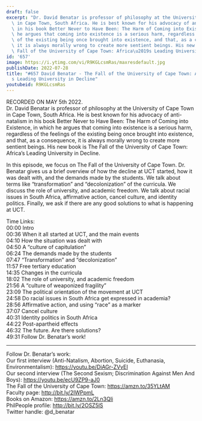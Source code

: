 ```yaml
---
draft: false
excerpt: "Dr. David Benatar is professor of philosophy at the University of Cape Town\
  \ in Cape Town, South Africa. He is best known for his advocacy of anti-natalism\
  \ in his book Better Never to Have Been: The Harm of Coming into Existence, in which\
  \ he argues that coming into existence is a serious harm, regardless of the feelings\
  \ of the existing being once brought into existence, and that, as a consequence,\
  \ it is always morally wrong to create more sentient beings. His new book is The\
  \ Fall of the University of Cape Town: Africa\u2019s Leading University in Decline."
id: '657'
image: https://i.ytimg.com/vi/R9KGLcsmRas/maxresdefault.jpg
publishDate: 2022-07-28
title: "#657 David Benatar - The Fall of the University of Cape Town: Africa\u2019\
  s Leading University in Decline"
youtubeid: R9KGLcsmRas
---
```

<div class="timelinks">

RECORDED ON MAY 5th 2022.  
Dr. David Benatar is professor of philosophy at the University of Cape Town in Cape Town, South Africa. He is best known for his advocacy of anti-natalism in his book Better Never to Have Been: The Harm of Coming into Existence, in which he argues that coming into existence is a serious harm, regardless of the feelings of the existing being once brought into existence, and that, as a consequence, it is always morally wrong to create more sentient beings. His new book is The Fall of the University of Cape Town: Africa’s Leading University in Decline.

In this episode, we focus on The Fall of the University of Cape Town. Dr. Benatar gives us a brief overview of how the decline at UCT started, how it was dealt with, and the demands made by the students. We talk about terms like “transformation” and “decolonization” of the curricula. We discuss the role of university, and academic freedom. We talk about racial issues in South Africa, affirmative action, cancel culture, and identity politics. Finally, we ask if there are any good solutions to what is happening at UCT.

Time Links:  
<time>00:00</time> Intro  
<time>00:36</time> When it all started at UCT, and the main events  
<time>04:10</time> How the situation was dealt with  
<time>04:50</time> A “culture of capitulation”  
<time>06:24</time> The demands made by the students  
<time>07:47</time> “Transformation” and “decolonization”  
<time>11:57</time> Free tertiary education  
<time>14:35</time> Changes in the curricula  
<time>18:02</time> The role of university, and academic freedom  
<time>21:56</time> A “culture of weaponized fragility”  
<time>23:09</time> The political orientation of the movement at UCT  
<time>24:58</time> Do racial issues in South Africa get expressed in academia?  
<time>28:56</time> Affirmative action, and using “race” as a marker  
<time>37:07</time> Cancel culture  
<time>40:31</time> Identity politics in South Africa  
<time>44:22</time> Post-apartheid effects  
<time>46:32</time> The future. Are there solutions?  
<time>49:31</time> Follow Dr. Benatar’s work!

---

Follow Dr. Benatar’s work:  
Our first interview (Anti-Natalism, Abortion, Suicide, Euthanasia, Environmentalism): https://youtu.be/DiAGr-ZVvEI  
Our second interview (The Second Sexism; Discrimination Against Men And Boys): https://youtu.be/ecU9ZP9-aJ0  
The Fall of the University of Cape Town: https://amzn.to/35YLtAM  
Faculty page: http://bit.ly/2IWPpmL  
Books on Amazon: https://amzn.to/2Ln3Qli  
PhilPeople profile: http://bit.ly/2OSZ5lS  
Twitter handle: @d_benatar
</div>

